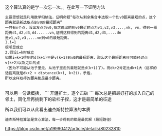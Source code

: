 这个算法真的是学一次忘一次。。在此写一下证明方法
```
主要思想就是利用数学归纳法，证明命题“每次从剩余集合中选取一个到v0距离最短的点，这个距离就是新选取点到v0的最短距离”
一共有n个点，设出发点为v0,每次选出的到v0最近的点为v1,v2,v3,...,vk, vn，得到一组距离d1,d2,d3,d4......vn,证明这样得到的距离d1,d2,d3,....dn
是v1,v2,v3,....vn到v0的最短距离。
1.i=1
很明显成立
2.假设i=k时成立
如果i=k+1得到的d(k+1)不是v(k+1)到v0的最短距离，那么这个最短距离只可能经过点v(k+2)以及之后的点
（因为不可能从池子里走，从池子里走的最短就是d(k+1)了）。而dk+2肯定比dk+1大（这样的话距离就是dk+2 + distance(k+1, k+2)），矛盾，
所以这样取得的距离都是最小距离。
``````
<br>
可以用一句话概括，
```
开疆扩土，逐个击破
```
每次总是把最好打的加入自己的领土，同化后再挑剩下的软柿子捏，这才是最简单的征途

所以我们可以从此看出迪杰斯特拉算法的本质
```
迪杰斯特拉算法是贪心算法，每一步得到的都是最优解（最短路径）
```
https://blog.csdn.net/a19990412/article/details/80232810
